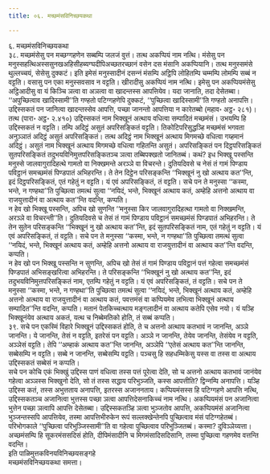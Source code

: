 ```yaml
---
title: ०६. मच्छमंसविनिच्छयकथा

---
```

६. मच्छमंसविनिच्छयकथा  
३८. मच्छमंसेसु पन मच्छग्गहणेन सब्बम्पि जलजं वुत्तं। तत्थ अकप्पियं नाम नत्थि। मंसेसु पन मनुस्सहत्थिअस्ससुनखअहिसीहब्यग्घदीपिअच्छतरच्छानं वसेन दस मंसानि अकप्पियानि। तत्थ मनुस्समंसे थुल्‍लच्‍चयं, सेसेसु दुक्‍कटं। इति इमेसं मनुस्सादीनं दसन्‍नं मंसम्पि अट्ठिपि लोहितम्पि चम्मम्पि लोमम्पि सब्बं न वट्टति। वसासु पन एका मनुस्सवसाव न वट्टति। खीरादीसु अकप्पियं नाम नत्थि। इमेसु पन अकप्पियमंसेसु अट्ठिआदीसु वा यं किञ्‍चि ञत्वा वा अञत्वा वा खादन्तस्स आपत्तियेव। यदा जानाति, तदा देसेतब्बा। ‘‘अपुच्छित्वाव खादिस्सामी’’ति गण्हतो पटिग्गहणेपि दुक्‍कटं, ‘‘पुच्छित्वा खादिस्सामी’’ति गण्हतो अनापत्ति। उद्दिस्सकतं पन जानित्वा खादन्तस्सेव आपत्ति, पच्छा जानन्तो आपत्तिया न कारेतब्बो (महाव॰ अट्ठ॰ २८१)।  
तत्थ (पारा॰ अट्ठ॰ २.४१०) उद्दिस्सकतं नाम भिक्खूनं अत्थाय वधित्वा सम्पादितं मच्छमंसं। उभयम्पि हि उद्दिस्सकतं न वट्टति। तम्पि अदिट्ठं असुतं अपरिसङ्कितं वट्टति। तिकोटिपरिसुद्धञ्हि मच्छमंसं भगवता अनुञ्‍ञातं अदिट्ठं असुतं अपरिसङ्कितं। तत्थ अदिट्ठं नाम भिक्खूनं अत्थाय मिगमच्छे वधित्वा गय्हमानं अदिट्ठं। असुतं नाम भिक्खूनं अत्थाय मिगमच्छे वधित्वा गहितन्ति असुतं। अपरिसङ्कितं पन दिट्ठपरिसङ्कितं सुतपरिसङ्कितं तदुभयविनिमुत्तपरिसङ्कितञ्‍च ञत्वा तब्बिपक्खतो जानितब्बं। कथं? इध भिक्खू पस्सन्ति मनुस्से जालवागुरादिहत्थे गामतो वा निक्खमन्ते अरञ्‍ञे वा विचरन्ते। दुतियदिवसे च नेसं तं गामं पिण्डाय पविट्ठानं समच्छमंसं पिण्डपातं अभिहरन्ति। ते तेन दिट्ठेन परिसङ्कन्ति ‘‘भिक्खूनं नु खो अत्थाय कत’’न्ति, इदं दिट्ठपरिसङ्कितं, एतं गहेतुं न वट्टति। यं एवं अपरिसङ्कितं, तं वट्टति। सचे पन ते मनुस्सा ‘‘कस्मा, भन्ते, न गण्हथा’’ति पुच्छित्वा तमत्थं सुत्वा ‘‘नयिदं, भन्ते, भिक्खूनं अत्थाय कतं, अम्हेहि अत्तनो अत्थाय वा राजयुत्तादीनं वा अत्थाय कत’’न्ति वदन्ति, कप्पति।  
न हेव खो भिक्खू पस्सन्ति, अपिच खो सुणन्ति ‘‘मनुस्सा किर जालवागुरादिहत्था गामतो वा निक्खमन्ति, अरञ्‍ञे वा विचरन्ती’’ति। दुतियदिवसे च तेसं तं गामं पिण्डाय पविट्ठानं समच्छमंसं पिण्डपातं अभिहरन्ति। ते तेन सुतेन परिसङ्कन्ति ‘‘भिक्खूनं नु खो अत्थाय कत’’न्ति, इदं सुतपरिसङ्कितं नाम, एतं गहेतुं न वट्टति। यं एवं अपरिसङ्कितं, तं वट्टति। सचे पन ते मनुस्सा ‘‘कस्मा, भन्ते, न गण्हथा’’ति पुच्छित्वा तमत्थं सुत्वा ‘‘नयिदं, भन्ते, भिक्खूनं अत्थाय कतं, अम्हेहि अत्तनो अत्थाय वा राजयुत्तादीनं वा अत्थाय कत’’न्ति वदन्ति, कप्पति।  
न हेव खो पन भिक्खू पस्सन्ति न सुणन्ति, अपिच खो तेसं तं गामं पिण्डाय पविट्ठानं पत्तं गहेत्वा समच्छमंसं पिण्डपातं अभिसङ्खरित्वा अभिहरन्ति। ते परिसङ्कन्ति ‘‘भिक्खूनं नु खो अत्थाय कत’’न्ति, इदं तदुभयविनिमुत्तपरिसङ्कितं नाम, एतम्पि गहेतुं न वट्टति। यं एवं अपरिसङ्कितं, तं वट्टति। सचे पन ते मनुस्सा ‘‘कस्मा, भन्ते, न गण्हथा’’ति पुच्छित्वा तमत्थं सुत्वा ‘‘नयिदं, भन्ते, भिक्खूनं अत्थाय कतं, अम्हेहि अत्तनो अत्थाय वा राजयुत्तादीनं वा अत्थाय कतं, पवत्तमंसं वा कप्पियमेव लभित्वा भिक्खूनं अत्थाय सम्पादित’’न्ति वदन्ति, कप्पति। मतानं पेतकिच्‍चत्थाय मङ्गलादीनं वा अत्थाय कतेपि एसेव नयो। यं यञ्हि भिक्खूनंयेव अत्थाय अकतं, यत्थ च निब्बेमतिको होति, तं सब्बं कप्पति।  
३९. सचे पन एकस्मिं विहारे भिक्खूनं उद्दिस्सकतं होति, ते च अत्तनो अत्थाय कतभावं न जानन्ति, अञ्‍ञे जानन्ति। ये जानन्ति, तेसं न वट्टति, इतरेसं पन वट्टति। अञ्‍ञे न जानन्ति, तेयेव जानन्ति, तेसंयेव न वट्टति, अञ्‍ञेसं वट्टति। तेपि ‘‘अम्हाकं अत्थाय कत’’न्ति जानन्ति, अञ्‍ञेपि ‘‘एतेसं अत्थाय कत’’न्ति जानन्ति, सब्बेसम्पि न वट्टति। सब्बे न जानन्ति, सब्बेसम्पि वट्टति। पञ्‍चसु हि सहधम्मिकेसु यस्स वा तस्स वा अत्थाय उद्दिस्सकतं सब्बेसं न कप्पति।  
सचे पन कोचि एकं भिक्खुं उद्दिस्स पाणं वधित्वा तस्स पत्तं पूरेत्वा देति, सो च अत्तनो अत्थाय कतभावं जानंयेव गहेत्वा अञ्‍ञस्स भिक्खुनो देति, सो तं तस्स सद्धाय परिभुञ्‍जति, कस्स आपत्तीति? द्विन्‍नम्पि अनापत्ति। यञ्हि उद्दिस्स कतं, तस्स अभुत्तताय अनापत्ति, इतरस्स अजाननताय। कप्पियमंसस्स हि पटिग्गहणे आपत्ति नत्थि, उद्दिस्सकतञ्‍च अजानित्वा भुत्तस्स पच्छा ञत्वा आपत्तिदेसनाकिच्‍चं नाम नत्थि। अकप्पियमंसं पन अजानित्वा भुत्तेन पच्छा ञत्वापि आपत्ति देसेतब्बा। उद्दिस्सकतञ्हि ञत्वा भुञ्‍जतोव आपत्ति, अकप्पियमंसं अजानित्वा भुञ्‍जन्तस्सपि आपत्तियेव, तस्मा आपत्तिभीरुकेन रूपं सल्‍लक्खेन्तेनपि पुच्छित्वाव मंसं पटिग्गहेतब्बं। परिभोगकाले ‘‘पुच्छित्वा परिभुञ्‍जिस्सामी’’ति वा गहेत्वा पुच्छित्वाव परिभुञ्‍जितब्बं। कस्मा? दुविञ्‍ञेय्यत्ता। अच्छमंसम्पि हि सूकरमंससदिसं होति, दीपिमंसादीनि च मिगमंसादिसदिसानि, तस्मा पुच्छित्वा गहणमेव वत्तन्ति वदन्ति।  
इति पाळिमुत्तकविनयविनिच्छयसङ्गहे  
मच्छमंसविनिच्छयकथा समत्ता।  